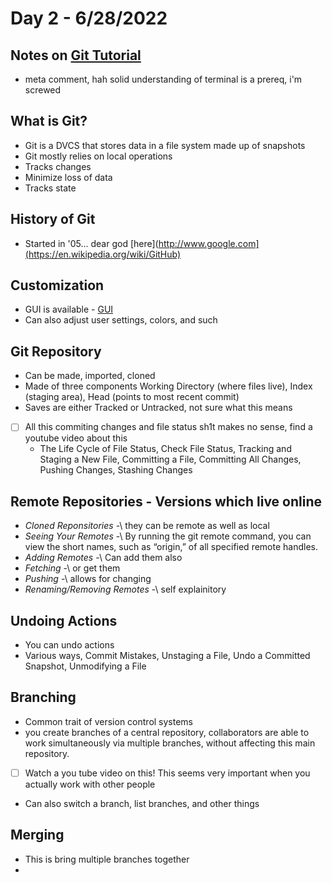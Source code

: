 # Day 2 - 6/28/2022

## Notes on [Git Tutorial](https://blog.udemy.com/git-tutorial-a-comprehensive-guide/)
- meta comment, hah solid understanding of terminal is a prereq, i'm screwed

## What is Git?
- Git is a DVCS that stores data in a file system made up of snapshots
- Git mostly relies on local operations
- Tracks changes
- Minimize loss of data
- Tracks state

## History of Git
- Started in '05... dear god [here](http://www.google.com](https://en.wikipedia.org/wiki/GitHub)

## Customization
- GUI is available - [GUI](https://git-scm.com/downloads/guis)
- Can also adjust user settings, colors, and such

## Git Repository
- Can be made, imported, cloned
- Made of three components Working Directory (where files live), Index (staging area), Head (points to most recent commit)
- Saves are either Tracked or Untracked, not sure what this means
- [ ] All this commiting changes and file status sh1t makes no sense, find a youtube video about this
  -  The Life Cycle of File Status, Check File Status, Tracking and Staging a New File, Committing a File, Committing All Changes, Pushing Changes, Stashing Changes

## Remote Repositories - Versions which live online
- _Cloned Reponsitories_ -\ they can be remote as well as local
- _Seeing Your Remotes_ -\ By running the git remote command, you can view the short names, such as “origin,” of all specified remote handles.
- _Adding Remotes_ -\ Can add them also
- _Fetching_ -\ or get them
- _Pushing_ -\ allows for changing
- _Renaming/Removing Remotes_ -\ self explainitory

## Undoing Actions
- You can undo actions
- Various ways, Commit Mistakes, Unstaging a File, Undo a Committed Snapshot, Unmodifying a File

## Branching
- Common trait of version control systems
- you create branches of a central repository, collaborators are able to work simultaneously via multiple branches, without affecting this main repository.
- [ ] Watch a you tube video on this! This seems very important when you actually work with other people
- Can also switch a branch, list branches, and other things

## Merging
- This is bring multiple branches together
- 
